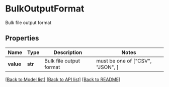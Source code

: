 # BulkOutputFormat

Bulk file output format

## Properties
Name | Type | Description | Notes
------------ | ------------- | ------------- | -------------
**value** | **str** | Bulk file output format |  must be one of ["CSV", "JSON", ]

[[Back to Model list]](../README.md#documentation-for-models) [[Back to API list]](../README.md#documentation-for-api-endpoints) [[Back to README]](../README.md)


